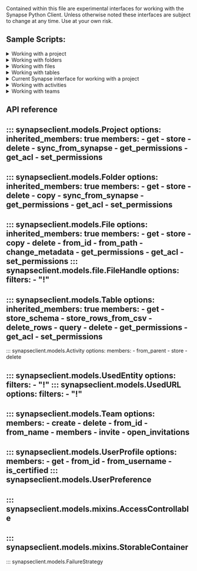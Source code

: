 Contained within this file are experimental interfaces for working with the Synapse Python
Client. Unless otherwise noted these interfaces are subject to change at any time. Use
at your own risk.

## Sample Scripts:

<details class="quote">
  <summary>Working with a project</summary>

```python
{!docs/scripts/object_orientated_programming_poc/oop_poc_project.py!}
```
</details>

<details class="quote">
  <summary>Working with folders</summary>

```python
{!docs/scripts/object_orientated_programming_poc/oop_poc_folder.py!}
```
</details>

<details class="quote">
  <summary>Working with files</summary>

```python
{!docs/scripts/object_orientated_programming_poc/oop_poc_file.py!}
```
</details>

<details class="quote">
  <summary>Working with tables</summary>

```python
{!docs/scripts/object_orientated_programming_poc/oop_poc_table.py!}
```
</details>

<details class="quote">
  <summary>Current Synapse interface for working with a project</summary>

```python
{!docs/scripts/object_orientated_programming_poc/synapse_project.py!}
```
</details>

<details class="quote">
  <summary>Working with activities</summary>

```python
{!docs/scripts/object_orientated_programming_poc/oop_poc_activity.py!}
```
</details>

<details class="quote">
  <summary>Working with teams</summary>

```python
{!docs/scripts/object_orientated_programming_poc/oop_poc_team.py!}
```
</details>

## API reference

::: synapseclient.models.Project
    options:
        inherited_members: true
        members:
        - get
        - store
        - delete
        - sync_from_synapse
        - get_permissions
        - get_acl
        - set_permissions
---
::: synapseclient.models.Folder
    options:
        inherited_members: true
        members:
        - get
        - store
        - delete
        - copy
        - sync_from_synapse
        - get_permissions
        - get_acl
        - set_permissions
---
::: synapseclient.models.File
    options:
        inherited_members: true
        members:
        - get
        - store
        - copy
        - delete
        - from_id
        - from_path
        - change_metadata
        - get_permissions
        - get_acl
        - set_permissions
::: synapseclient.models.file.FileHandle
    options:
      filters:
      - "!"
---
::: synapseclient.models.Table
    options:
        inherited_members: true
        members:
        - get
        - store_schema
        - store_rows_from_csv
        - delete_rows
        - query
        - delete
        - get_permissions
        - get_acl
        - set_permissions
---
::: synapseclient.models.Activity
    options:
      members:
      - from_parent
      - store
      - delete

::: synapseclient.models.UsedEntity
    options:
      filters:
      - "!"
::: synapseclient.models.UsedURL
    options:
      filters:
      - "!"
---
::: synapseclient.models.Team
    options:
        members:
        - create
        - delete
        - from_id
        - from_name
        - members
        - invite
        - open_invitations
---
::: synapseclient.models.UserProfile
    options:
      members:
      - get
      - from_id
      - from_username
      - is_certified
::: synapseclient.models.UserPreference
---
::: synapseclient.models.mixins.AccessControllable
---

::: synapseclient.models.mixins.StorableContainer
---
::: synapseclient.models.FailureStrategy
